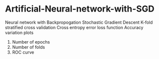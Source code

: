 # Artificial-Neural-network-with-SGD

Neural network with Backpropogation
Stochastic Gradient Descent
K-fold stratified cross validation
Cross entropy error loss function
Accuracy variation plots
  1. Number of epochs
  2. Number of folds
  3. ROC curve
